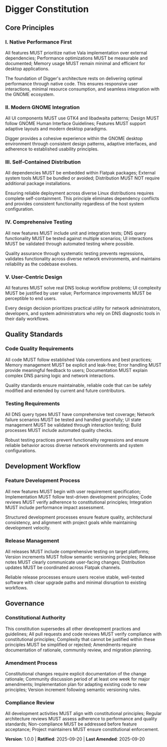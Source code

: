 <!-- SYNC IMPACT REPORT -->
<!--
Version change: N/A → 1.0.0
Modified principles: N/A (initial version)
Added sections: All sections (initial constitution)
Removed sections: None
Templates requiring updates:
  ✅ plan-template.md (aligned with constitution principles)
  ✅ spec-template.md (aligned with constitution requirements)
  ✅ tasks-template.md (aligned with constitution testing approach)
Follow-up TODOs: None - all placeholders resolved
-->

# Digger Constitution

## Core Principles

### I. Native Performance First
All features MUST prioritize native Vala implementation over external dependencies; Performance optimizations MUST be measurable and documented; Memory usage MUST remain minimal and efficient for desktop applications.

The foundation of Digger's architecture rests on delivering optimal performance through native code. This ensures responsive user interactions, minimal resource consumption, and seamless integration with the GNOME ecosystem.

### II. Modern GNOME Integration
All UI components MUST use GTK4 and libadwaita patterns; Design MUST follow GNOME Human Interface Guidelines; Features MUST support adaptive layouts and modern desktop paradigms.

Digger provides a cohesive experience within the GNOME desktop environment through consistent design patterns, adaptive interfaces, and adherence to established usability principles.

### III. Self-Contained Distribution
All dependencies MUST be embedded within Flatpak packages; External system tools MUST be bundled or avoided; Distribution MUST NOT require additional package installations.

Ensuring reliable deployment across diverse Linux distributions requires complete self-containment. This principle eliminates dependency conflicts and provides consistent functionality regardless of the host system configuration.

### IV. Comprehensive Testing
All new features MUST include unit and integration tests; DNS query functionality MUST be tested against multiple scenarios; UI interactions MUST be validated through automated testing where possible.

Quality assurance through systematic testing prevents regressions, validates functionality across diverse network environments, and maintains reliability as the codebase evolves.

### V. User-Centric Design
All features MUST solve real DNS lookup workflow problems; UI complexity MUST be justified by user value; Performance improvements MUST be perceptible to end users.

Every design decision prioritizes practical utility for network administrators, developers, and system administrators who rely on DNS diagnostic tools in their daily workflows.

## Quality Standards

### Code Quality Requirements
All code MUST follow established Vala conventions and best practices; Memory management MUST be explicit and leak-free; Error handling MUST provide meaningful feedback to users; Documentation MUST explain complex DNS parsing logic and network interactions.

Quality standards ensure maintainable, reliable code that can be safely modified and extended by current and future contributors.

### Testing Requirements
All DNS query types MUST have comprehensive test coverage; Network failure scenarios MUST be tested and handled gracefully; UI state management MUST be validated through interaction testing; Build processes MUST include automated quality checks.

Robust testing practices prevent functionality regressions and ensure reliable behavior across diverse network environments and system configurations.

## Development Workflow

### Feature Development Process
All new features MUST begin with user requirement specification; Implementation MUST follow test-driven development principles; Code reviews MUST verify adherence to constitutional principles; Integration MUST include performance impact assessment.

Structured development processes ensure feature quality, architectural consistency, and alignment with project goals while maintaining development velocity.

### Release Management
All releases MUST include comprehensive testing on target platforms; Version increments MUST follow semantic versioning principles; Release notes MUST clearly communicate user-facing changes; Distribution updates MUST be coordinated across Flatpak channels.

Reliable release processes ensure users receive stable, well-tested software with clear upgrade paths and minimal disruption to existing workflows.

## Governance

### Constitutional Authority
This constitution supersedes all other development practices and guidelines; All pull requests and code reviews MUST verify compliance with constitutional principles; Complexity that cannot be justified within these principles MUST be simplified or rejected; Amendments require documentation of rationale, community review, and migration planning.

### Amendment Process
Constitutional changes require explicit documentation of the change rationale; Community discussion period of at least one week for major amendments; Implementation plan for adapting existing code to new principles; Version increment following semantic versioning rules.

### Compliance Review
All development activities MUST align with constitutional principles; Regular architecture reviews MUST assess adherence to performance and quality standards; Non-compliance MUST be addressed before feature acceptance; Project maintainers MUST ensure constitutional enforcement.

**Version**: 1.0.0 | **Ratified**: 2025-09-20 | **Last Amended**: 2025-09-20